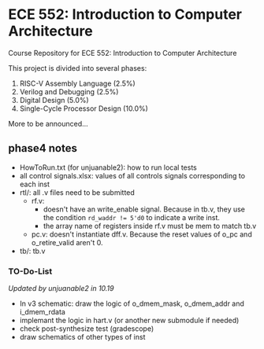 # ECE 552: Introduction to Computer Architecture

Course Repository for ECE 552: Introduction to Computer Architecture

This project is divided into several phases:
1. RISC-V Assembly Language (2.5%)
2. Verilog and Debugging (2.5%)
3. Digital Design (5.0%)
4. Single-Cycle Processor Design (10.0%)

More to be announced...

## phase4 notes
- HowToRun.txt (for unjuanable2): how to run local tests
- all control signals.xlsx: values of all controls signals corresponding to each inst
- rtl/: all .v files need to be submitted
  - rf.v: 
    - doesn't have an write_enable signal. Because in tb.v, they use the condition ```rd_waddr != 5'd0``` to indicate a write inst.
    - the array name of registers inside rf.v must be mem to match tb.v
  - pc.v: doesn't instantiate dff.v. Because the reset values of o_pc and o_retire_valid aren't 0.
- tb/: tb.v

### TO-Do-List
_Updated by unjuanable2 in 10.19_

- In v3 schematic: draw the logic of o_dmem_mask, o_dmem_addr and i_dmem_rdata
- implemant the logic in hart.v (or another new submodule if needed)
- check post-synthesize test (gradescope)
- draw schematics of other types of inst

